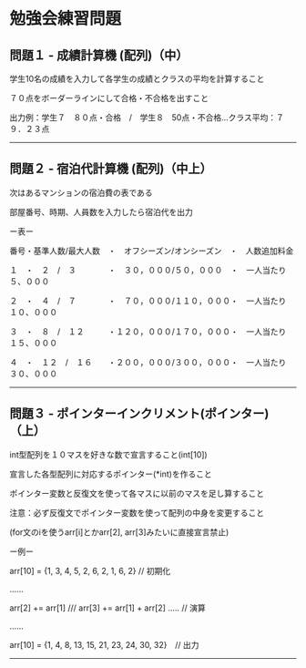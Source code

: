 # 勉強会練習問題

## 問題１ - 成績計算機 (配列)（中）

学生10名の成績を入力して各学生の成績とクラスの平均を計算すること

７０点をボーダーラインにして合格・不合格を出すこと

出力例：学生７　８０点・合格　/　学生８　50点・不合格...クラス平均：７９．２３点

----------------------------------------------------------

## 問題２ - 宿泊代計算機 (配列)（中上）

次はあるマンションの宿泊費の表である

部屋番号、時期、人員数を入力したら宿泊代を出力

ー表ー

番号・基準人数/最大人数　・　オフシーズン/オンシーズン　・　人数追加料金

１　・　２　/　３　　　　・　３０，０００/５０，０００　・　一人当たり　５、０００

２　・　４　/　７　　　　・　７０，０００/１１０，０００・　一人当たり　１０、０００

３　・　８　/　１２　　　・１２０，０００/１７０，０００・　一人当たり　１５、０００

４　・　１２　/　１６　　・２００，０００/３００，０００・　一人当たり　３０、０００

----------------------------------------------------------

## 問題３ - ポインターインクリメント(ポインター)（上）

int型配列を１０マスを好きな数で宣言すること(int[10])

宣言した各型配列に対応するポインター(*int)を作ること

ポインター変数と反復文を使って各マスに以前のマスを足し算すること


注意：必ず反復文でポインター変数を使って配列の中身を変更すること

(for文のiを使うarr[i]とかarr[2], arr[3]みたいに直接宣言禁止)


ー例ー

arr[10] = {1, 3, 4, 5, 2, 6, 2, 1, 6, 2} // 初期化

......

arr[2] += arr[1] /// arr[3] += arr[1] + arr[2] ..... // 演算

......

arr[10] = {1, 4, 8, 13, 15, 21, 23, 24, 30, 32}　// 出力

----------------------------------------------------------
